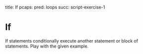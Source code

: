 title: If
pcaps:
pred: loops
succ: script-exercise-1

If
================

If statements conditionally execute another statement or block of statements.
Play with the given example.
